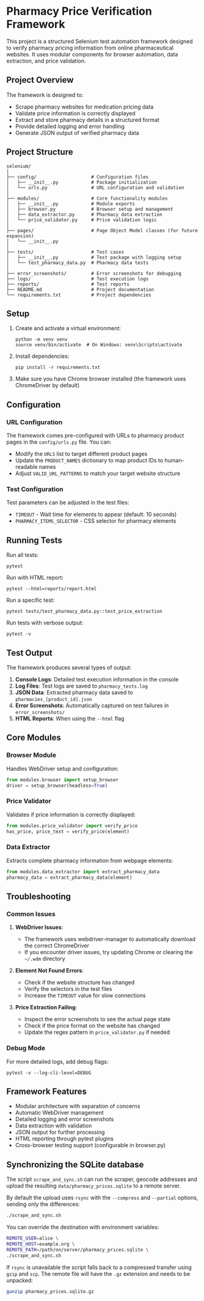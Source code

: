 # Pharmacy Price Verification Framework

This project is a structured Selenium test automation framework designed to verify pharmacy pricing information from online pharmaceutical websites. It uses modular components for browser automation, data extraction, and price validation.

## Project Overview

The framework is designed to:
- Scrape pharmacy websites for medication pricing data
- Validate price information is correctly displayed
- Extract and store pharmacy details in a structured format
- Provide detailed logging and error handling
- Generate JSON output of verified pharmacy data

## Project Structure

```
selenium/
│
├── config/                    # Configuration files
│   ├── __init__.py            # Package initialization
│   └── urls.py                # URL configuration and validation
│
├── modules/                   # Core functionality modules
│   ├── __init__.py            # Module exports
│   ├── browser.py             # Browser setup and management
│   ├── data_extractor.py      # Pharmacy data extraction
│   └── price_validator.py     # Price validation logic
│
├── pages/                     # Page Object Model classes (for future expansion)
│   └── __init__.py
│
├── tests/                     # Test cases
│   ├── __init__.py            # Test package with logging setup
│   └── test_pharmacy_data.py  # Pharmacy data tests
│
├── error_screenshots/         # Error screenshots for debugging
├── logs/                      # Test execution logs
├── reports/                   # Test reports
├── README.md                  # Project documentation
└── requirements.txt           # Project dependencies
```

## Setup

1. Create and activate a virtual environment:
   ```
   python -m venv venv
   source venv/bin/activate  # On Windows: venv\Scripts\activate
   ```

2. Install dependencies:
   ```
   pip install -r requirements.txt
   ```

3. Make sure you have Chrome browser installed (the framework uses ChromeDriver by default)

## Configuration

### URL Configuration

The framework comes pre-configured with URLs to pharmacy product pages in the `config/urls.py` file. You can:

- Modify the `URLS` list to target different product pages
- Update the `PRODUCT_NAMES` dictionary to map product IDs to human-readable names
- Adjust `VALID_URL_PATTERNS` to match your target website structure

### Test Configuration

Test parameters can be adjusted in the test files:
- `TIMEOUT` - Wait time for elements to appear (default: 10 seconds)
- `PHARMACY_ITEMS_SELECTOR` - CSS selector for pharmacy elements

## Running Tests

Run all tests:
```
pytest
```

Run with HTML report:
```
pytest --html=reports/report.html
```

Run a specific test:
```
pytest tests/test_pharmacy_data.py::test_price_extraction
```

Run tests with verbose output:
```
pytest -v
```

## Test Output

The framework produces several types of output:

1. **Console Logs**: Detailed test execution information in the console
2. **Log Files**: Test logs are saved to `pharmacy_tests.log`
3. **JSON Data**: Extracted pharmacy data saved to `pharmacies_[product_id].json`
4. **Error Screenshots**: Automatically captured on test failures in `error_screenshots/`
5. **HTML Reports**: When using the `--html` flag

## Core Modules

### Browser Module

Handles WebDriver setup and configuration:
```python
from modules.browser import setup_browser
driver = setup_browser(headless=True)
```

### Price Validator

Validates if price information is correctly displayed:
```python
from modules.price_validator import verify_price
has_price, price_text = verify_price(element)
```

### Data Extractor

Extracts complete pharmacy information from webpage elements:
```python
from modules.data_extractor import extract_pharmacy_data
pharmacy_data = extract_pharmacy_data(element)
```

## Troubleshooting

### Common Issues

1. **WebDriver Issues**:
   - The framework uses webdriver-manager to automatically download the correct ChromeDriver
   - If you encounter driver issues, try updating Chrome or clearing the `~/.wdm` directory

2. **Element Not Found Errors**:
   - Check if the website structure has changed
   - Verify the selectors in the test files
   - Increase the `TIMEOUT` value for slow connections

3. **Price Extraction Failing**:
   - Inspect the error screenshots to see the actual page state
   - Check if the price format on the website has changed
   - Update the regex pattern in `price_validator.py` if needed

### Debug Mode

For more detailed logs, add debug flags:
```
pytest -v --log-cli-level=DEBUG
```

## Framework Features

- Modular architecture with separation of concerns
- Automatic WebDriver management
- Detailed logging and error screenshots
- Data extraction with validation
- JSON output for further processing
- HTML reporting through pytest plugins
- Cross-browser testing support (configurable in browser.py)

## Synchronizing the SQLite database

The script `scrape_and_sync.sh` can run the scraper, geocode addresses and upload the resulting `data/pharmacy_prices.sqlite` to a remote server.

By default the upload uses `rsync` with the `--compress` and `--partial` options, sending only the differences:

```bash
./scrape_and_sync.sh
```

You can override the destination with environment variables:

```bash
REMOTE_USER=alice \
REMOTE_HOST=example.org \
REMOTE_PATH=/path/on/server/pharmacy_prices.sqlite \
./scrape_and_sync.sh
```

If `rsync` is unavailable the script falls back to a compressed transfer using `gzip` and `scp`. The remote file will have the `.gz` extension and needs to be unpacked:

```bash
gunzip pharmacy_prices.sqlite.gz
```
